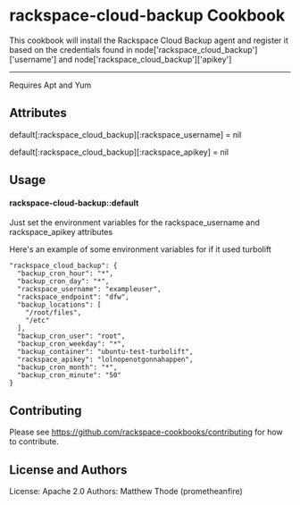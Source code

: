 rackspace-cloud-backup Cookbook
===============================
This cookbook will install the Rackspace Cloud Backup agent and register it based on the credentials found in
node['rackspace_cloud_backup']['username'] and node['rackspace_cloud_backup']['apikey']

------------
Requires Apt and Yum

Attributes
----------
default[:rackspace_cloud_backup][:rackspace_username] = nil

default[:rackspace_cloud_backup][:rackspace_apikey] = nil

Usage
-----
#### rackspace-cloud-backup::default
Just set the environment variables for the rackspace_username and rackspace_apikey attributes

Here's an example of some environment variables for if it used turbolift

    "rackspace_cloud_backup": {
      "backup_cron_hour": "*",
      "backup_cron_day": "*",
      "rackspace_username": "exampleuser",
      "rackspace_endpoint": "dfw",
      "backup_locations": [
        "/root/files",
        "/etc"
      ],
      "backup_cron_user": "root",
      "backup_cron_weekday": "*",
      "backup_container": "ubuntu-test-turbolift",
      "rackspace_apikey": "lolnopenotgonnahappen",
      "backup_cron_month": "*",
      "backup_cron_minute": "50"
    }


Contributing
------------
Please see https://github.com/rackspace-cookbooks/contributing for how to contribute.

License and Authors
-------------------
License: Apache 2.0
Authors: Matthew Thode (prometheanfire)
